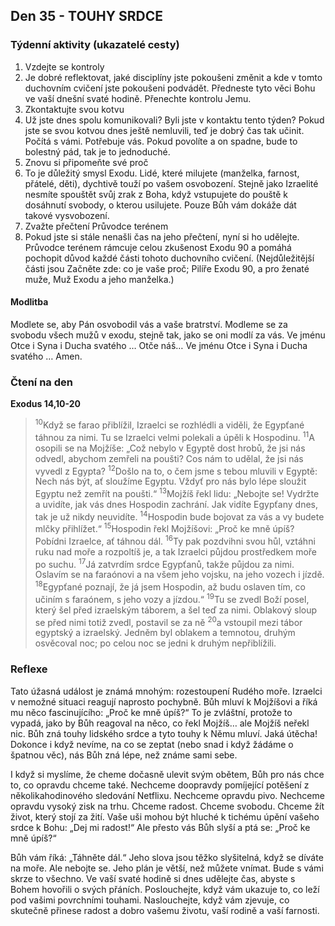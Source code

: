 ## Den 35 - TOUHY SRDCE

### Týdenní aktivity (ukazatelé cesty)

1. Vzdejte se kontroly
1. Je dobré reflektovat, jaké disciplíny jste pokoušeni změnit a kde v tomto duchovním cvičení jste pokoušeni podvádět. Předneste tyto věci Bohu ve vaší dnešní svaté hodině. Přenechte kontrolu Jemu.
1. Zkontaktujte svou kotvu
1. Už jste dnes spolu komunikovali? Byli jste v kontaktu tento týden? Pokud jste se svou kotvou dnes ještě nemluvili, teď je dobrý čas tak učinit. Počítá s vámi. Potřebuje vás. Pokud povolíte a on spadne, bude to bolestný pád, tak je to jednoduché.
1. Znovu si připomeňte své proč
1. To je důležitý smysl Exodu. Lidé, které milujete (manželka, farnost, přátelé, děti), dychtivě touží po vašem osvobození. Stejně jako Izraelité nesmíte spouštět svůj zrak z Boha, když vstupujete do pouště k dosáhnutí svobody, o kterou usilujete. Pouze Bůh vám dokáže dát takové vysvobození.
1. Zvažte přečtení Průvodce terénem
1. Pokud jste si stále nenašli čas na jeho přečtení, nyní si ho udělejte. Průvodce terénem rámcuje celou zkušenost Exodu 90 a pomáhá pochopit důvod každé části tohoto duchovního cvičení. (Nejdůležitější části jsou Začněte zde: co je vaše proč; Pilíře Exodu 90, a pro ženaté muže, Muž Exodu a jeho manželka.)

#### Modlitba

Modlete se, aby Pán osvobodil vás a vaše bratrství.
Modleme se za svobodu všech mužů v exodu, stejně tak, jako se oni modlí za vás.
Ve jménu Otce i Syna i Ducha svatého … Otče náš… Ve jménu Otce i Syna i Ducha svatého … Amen.

### Čtení na den

**Exodus 14,10-20**

> <sup>10</sup>Když se farao přiblížil, Izraelci se rozhlédli a viděli, že Egypťané táhnou za nimi. Tu se Izraelci velmi polekali a úpěli k Hospodinu.
> <sup>11</sup>A osopili se na Mojžíše: „Což nebylo v Egyptě dost hrobů, že jsi nás odvedl, abychom zemřeli na poušti? Cos nám to udělal, že jsi nás vyvedl z Egypta?
> <sup>12</sup>Došlo na to, o čem jsme s tebou mluvili v Egyptě: Nech nás být, ať sloužíme Egyptu. Vždyť pro nás bylo lépe sloužit Egyptu než zemřít na poušti.“
> <sup>13</sup>Mojžíš řekl lidu: „Nebojte se! Vydržte a uvidíte, jak vás dnes Hospodin zachrání. Jak vidíte Egypťany dnes, tak je už nikdy neuvidíte.
> <sup>14</sup>Hospodin bude bojovat za vás a vy budete mlčky přihlížet.“
> <sup>15</sup>Hospodin řekl Mojžíšovi: „Proč ke mně úpíš? Pobídni Izraelce, ať táhnou dál.
> <sup>16</sup>Ty pak pozdvihni svou hůl, vztáhni ruku nad moře a rozpoltíš je, a tak Izraelci půjdou prostředkem moře po suchu.
> <sup>17</sup>Já zatvrdím srdce Egypťanů, takže půjdou za nimi. Oslavím se na faraónovi a na všem jeho vojsku, na jeho vozech i jízdě.
> <sup>18</sup>Egypťané poznají, že já jsem Hospodin, až budu oslaven tím, co učiním s faraónem, s jeho vozy a jízdou.“
> <sup>19</sup>Tu se zvedl Boží posel, který šel před izraelským táborem, a šel teď za nimi. Oblakový sloup se před nimi totiž zvedl, postavil se za ně
> <sup>20</sup>a vstoupil mezi tábor egyptský a izraelský. Jedněm byl oblakem a temnotou, druhým osvěcoval noc; po celou noc se jedni k druhým nepřiblížili.

### Reflexe

Tato úžasná událost je známá mnohým: rozestoupení Rudého moře. Izraelci v nemožné situaci reagují naprosto
pochybně. Bůh mluví k Mojžíšovi a říká mu něco fascinujícího: „Proč ke mně úpíš?“ To je zvláštní, protože to vypadá,
jako by Bůh reagoval na něco, co řekl Mojžíš… ale Mojžíš neřekl nic. Bůh zná touhy lidského srdce a tyto touhy
k Němu mluví. Jaká útěcha! Dokonce i když nevíme, na co se zeptat (nebo snad i když žádáme o špatnou věc), nás Bůh
zná lépe, než známe sami sebe.

I když si myslíme, že cheme dočasně ulevit svým obětem, Bůh pro nás chce to, co opravdu chceme také. Nechceme
doopravdy pomíjející potěšení z několikahodinového sledování Netflixu. Nechceme opravdu pivo. Nechceme opravdu
vysoký zisk na trhu. Chceme radost. Chceme svobodu. Chceme žít život, který stojí za žití. Vaše uši mohou být hluché
k tichému úpění vašeho srdce k Bohu: „Dej mi radost!“ Ale přesto vás Bůh slyší a ptá se: „Proč ke mně úpíš?“

Bůh vám říká: „Táhněte dál.“ Jeho slova jsou těžko slyšitelná, když se díváte na moře. Ale nebojte se. Jeho plán je
větší, než můžete vnímat. Bude s vámi skrze to všechno. Ve vaší svaté hodině si dnes udělejte čas, abyste s Bohem
hovořili o svých přáních. Poslouchejte, když vám ukazuje to, co leží pod vašimi povrchními touhami. Naslouchejte,
když vám zjevuje, co skutečně přinese radost a dobro vašemu životu, vaší rodině a vaší farnosti.
